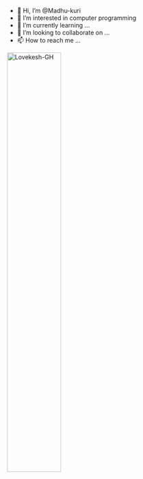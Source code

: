 - 👋 Hi, I’m @Madhu-kuri
- 👀 I’m interested in computer programming 
- 🌱 I’m currently learning ...
- 💞️ I’m looking to collaborate on ...
- 📫 How to reach me ...

<!---
Madhu-kuri/Madhu-kuri is a ✨ special ✨ repository because its `README.md` (this file) appears on your GitHub profile.
You can click the Preview link to take a look at your changes.
--->
<p><img src="https://github-readme-stats.vercel.app/api?username=Lovekesh-GH&show_icons=true" alt="Lovekesh-GH" style="width:50%;"/></p>
